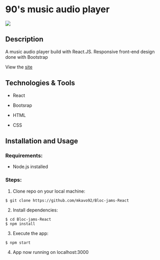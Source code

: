 # 90's music audio player
<img src="githubImg/audio.png"/>

## Description

A music audio player build with React.JS. Responsive front-end design done with Bootstrap

View the <a href = "https://audio-player-90s.herokuapp.com/">site</a>

## Technologies & Tools

* React

* Bootsrap

* HTML

* CSS 

## Installation and Usage

### Requirements:

* Node.js installed

### Steps:
1. Clone repo on your local machine:
```
$ git clone https://github.com/mkavo92/Bloc-jams-React
```
2. Install dependencies:
```
$ cd Bloc-jams-React
$ npm install
```
3. Execute the app:<br/>
```
$ npm start
```

4. App now running on localhost:3000